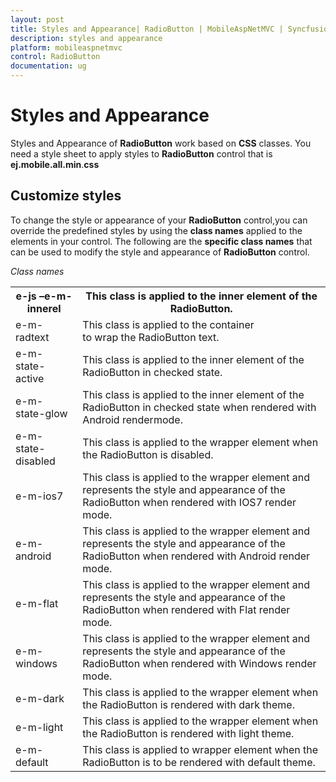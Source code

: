 ```yaml
---
layout: post
title: Styles and Appearance| RadioButton | MobileAspNetMVC | Syncfusion
description: styles and appearance
platform: mobileaspnetmvc
control: RadioButton
documentation: ug
---
```


# Styles and Appearance

Styles and Appearance of **RadioButton** work based on **CSS** classes. You need a style sheet to apply styles to **RadioButton** control that is **ej.mobile.all.min**.**css**

## Customize styles

To change the style or appearance of your **RadioButton** control,you can override the predefined styles by using the **class names** applied to the elements in your control. The following are the **specific class names** that can be used to modify the style and appearance of **RadioButton** control.

_Class names_

<table>
<tr>
<th>
e-js –e-m-innerel</th><th>
This class is applied to the inner element of the RadioButton.</th></tr>
<tr>
<td>
e-m-radtext</td><td>
This class is applied to the container <div> to wrap the RadioButton text.</td></tr>
<tr>
<td>
e-m-state-active</td><td>
This class is applied to the inner element of the RadioButton in checked state.</td></tr>
<tr>
<td>
e-m-state-glow</td><td>
This class is applied to the inner element of the RadioButton in checked state when rendered with Android rendermode.</td></tr>
<tr>
<td>
e-m-state-disabled</td><td>
This class is applied to the wrapper element when the RadioButton is disabled.</td></tr>
<tr>
<td>
e-m-ios7</td><td>
This class is applied to the wrapper element and represents the style and appearance of the RadioButton when rendered with IOS7 render mode.</td></tr>
<tr>
<td>
e-m-android</td><td>
This class is applied to the wrapper element and represents the style and appearance of the RadioButton when rendered with Android render mode.</td></tr>
<tr>
<td>
e-m-flat</td><td>
This class is applied to the wrapper element and represents the style and appearance of the RadioButton when rendered with Flat render mode.</td></tr>
<tr>
<td>
e-m-windows</td><td>
This class is applied to the wrapper element and represents the style and appearance of the RadioButton when rendered with Windows render mode.</td></tr>
<tr>
<td>
e-m-dark</td><td>
This class is applied to the wrapper element when the RadioButton is rendered with dark theme.</td></tr>
<tr>
<td>
e-m-light</td><td>
This class is applied to the wrapper element when the RadioButton is rendered with light theme.</td></tr>
<tr>
<td>
e-m-default</td><td>
This class is applied to wrapper element when the RadioButton is to be rendered with default theme.</td></tr>
</table>


